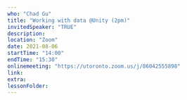 ```yaml
---
who: "Chad Gu"
title: "Working with data @Unity (2pm)"
invitedSpeaker: "TRUE"
description: 
location: "Zoom"
date: 2021-08-06
startTime: "14:00"
endTime: "15:30"
onlinemeeting: "https://utoronto.zoom.us/j/86042555898"
link: 
extra: 
lessonFolder: 
---
```

